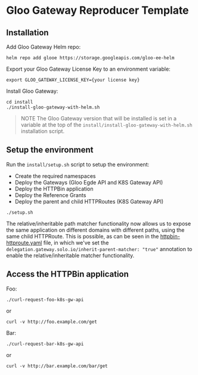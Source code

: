 # Gloo Gateway Reproducer Template

## Installation

Add Gloo Gateway Helm repo:
```
helm repo add glooe https://storage.googleapis.com/gloo-ee-helm
```

Export your Gloo Gateway License Key to an environment variable:
```
export GLOO_GATEWAY_LICENSE_KEY={your license key}
```

Install Gloo Gateway:
```
cd install
./install-gloo-gateway-with-helm.sh
```

> NOTE
> The Gloo Gateway version that will be installed is set in a variable at the top of the `install/install-gloo-gateway-with-helm.sh` installation script.

## Setup the environment

Run the `install/setup.sh` script to setup the environment:

- Create the required namespaces
- Deploy the Gateways (Gloo Egde API and K8S Gateway API)
- Deploy the HTTPBin application
- Deploy the Reference Grants
- Deploy the parent and child HTTPRoutes (K8S Gateway API)

```
./setup.sh
```

The relative/inheritable path matcher functionality now allows us to expose the same application on different domains with different paths, using the same child HTTPRoute. This is possible, as can be seen in the [httpbin-httproute.yaml](./routes/httpbin-httproute.yaml) file, in which we've set the `delegation.gateway.solo.io/inherit-parent-matcher: "true"` annotation to enable the relative/inheritable matcher functionality.

## Access the HTTPBin application


Foo:
```
./curl-request-foo-k8s-gw-api
```

or

```
curl -v http://foo.example.com/get
```



Bar:
```
./curl-request-bar-k8s-gw-api
```

or 

```
curl -v http://bar.example.com/bar/get
```